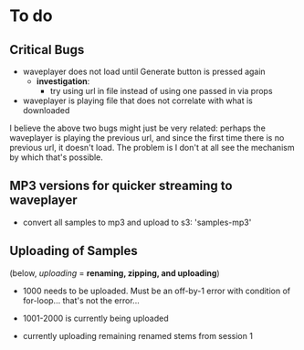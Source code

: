 # To do

## Critical Bugs
- waveplayer does not load until Generate button is pressed again
  - **investigation**:
    - try using url in file instead of using one passed in via props
- waveplayer is playing file that does not correlate with what is downloaded

I believe the above two bugs might just be very related: perhaps the waveplayer is playing the previous url, and since the first time there is no previous url, it doesn't load.
The problem is I don't at all see the mechanism by which that's possible.

## MP3 versions for quicker streaming to waveplayer
- convert all samples to mp3 and upload to s3: 'samples-mp3'


## Uploading of Samples
(below, *uploading* = **renaming, zipping, and uploading**)

- 1000 needs to be uploaded. Must be an off-by-1 error with condition of for-loop... that's not the error...
- 1001-2000 is currently being uploaded

- currently uploading remaining renamed stems from session 1